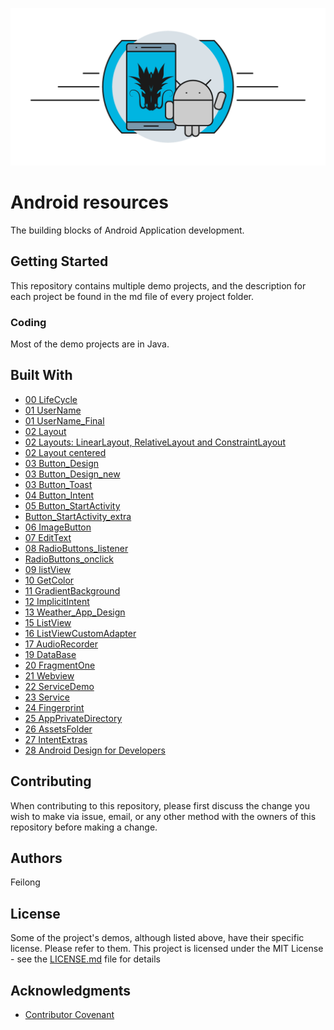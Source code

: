 ![Dragona](dragona-android.gif)

# Android resources

The building blocks of Android Application development.



## Getting Started

This repository contains multiple demo projects, and the description for each project be found in the md file of every project folder.


### Coding

Most of the demo projects are in Java.


## Built With

- [00 LifeCycle](00_LifeCycle/readme.md)
- [01 UserName](01_UserName/readme.md)
- [01 UserName_Final](01_UserName_Final/readme.md)
- [02 Layout](02_Layout/readme.md)
- [02 Layouts: LinearLayout, RelativeLayout and ConstraintLayout](02_Layout_Final/readme.md)
- [02 Layout centered](02_LayoutCentered/readme.md)
- [03 Button_Design](03_Button_Design/readme.md)
- [03 Button_Design_new](https://github.com/dragona/android-intro/tree/master/03_Button_Design_new)
- [03 Button_Toast](03_Button_Toast/readme.md)
- [04 Button_Intent](04_Button_Intent/readme.md)
- [05 Button_StartActivity](05_Button_StartActivity/readme.md)
- [   Button_StartActivity_extra](05_Button_StartActivity_extra/readme.md)
- [06 ImageButton](06_ImageButton/readme.md)
- [07 EditText](07_EditText/readme.md)
- [08 RadioButtons_listener](08_RadioButtons_listener/readme.md)
- [   RadioButtons_onclick](08_RadioButtons_onclick/readme.md)
- [09 listView](09_listView/readme.md)
- [10 GetColor](10_GetColor/readme.md)
- [11 GradientBackground](11_GradientBackground/readme.md)
- [12 ImplicitIntent](12_ImplicitIntent/readme.md)
- [13 Weather_App_Design](13_Weather_App_Design/readme.md)
- [15 ListView](15_ListView/readme.md)
- [16 ListViewCustomAdapter](16_ListViewCustomAdapter/readme.md)
- [17 AudioRecorder](17_AudioRecorder/readme.md)
- [19 DataBase](19_DataBase/readme.md)
- [20 FragmentOne](20_FragmentOne/readme.md)
- [21 Webview](21_Webview/readme.md)
- [22 ServiceDemo](22_ServiceDemo/readme.md)
- [23 Service](23_Service/readme.md)
- [24 Fingerprint](24_Fingerprint/readme.md)
- [25 AppPrivateDirectory](25_AppPrivateDirectory/readme.md)
- [26 AssetsFolder](26_AssetsFolder/readme.md)
- [27 IntentExtras](27_IntentExtras/readme.md)
- [28 Android Design for Developers](https://github.com/dragona/ud862-samples)

## Contributing

When contributing to this repository, please first discuss the change you wish to make via issue, email, or any other method with the owners of this repository before making a change.

## Authors

Feilong

## License
Some of the project's demos, although listed above, have their specific license. Please refer to them.
This project is licensed under the MIT License - see the [LICENSE.md](LICENSE.md) file for details

## Acknowledgments

* [Contributor Covenant](http://contributor-covenant.org)


